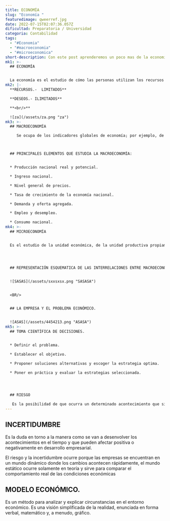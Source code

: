 ```yaml
---
title: ECONOMÍA
slug: "Economía "
featuredimage: qweerref.jpg
date: 2022-07-15T02:07:36.057Z
dificultad: Preparatoria / Universidad
categoria: Contabilidad
tags:
  - "#Economia"
  - "#macroeconomia"
  - "#microeconomica"
short-description: Con este post aprenderemos un poco mas de la economía
mk1: >-
  ## ECONOMÍA


  La economía es el estudio de cómo las personas utilizan los recursos para satisfacer sus necesidades y deseos. Implica tomar decisiones sobre qué producir, cómo producirlo y quién se queda con el producto. La economía examina cómo las personas utilizan los recursos escasos para satisfacer sus deseos. También estudia cómo estas elecciones afectan a la producción y distribución de bienes y servicios en una economía. Hay dos ramas principales de la economía: la microeconomía y la macroeconomía. La microeconomía se centra en las unidades económicas individuales, como los hogares y las empresas, y en cómo toman sus decisiones. La macroeconomía estudia la economía en su conjunto, incluyendo cuestiones como la inflación, el desempleo y el crecimiento económico.
mk2: |-
  **RECURSOS.-  LIMITADOS**

  **DESEOS.- ILIMITADOS**

  **<br/>**

  ![za](/assets/za.png "za")
mk3: >-
  ## MACROECONOMÍA

     Se ocupa de los indicadores globales de economía; por ejemplo, de la producción total, empleo total y el nivel general de precios. Es el estudio económico de una región, de un país, e incluso del mundo.



  ## PRINCIPALES ELEMENTOS QUE ESTUDIA LA MACROECONOMÌA:


  * Producción nacional real y potencial.

  * Ingreso nacional.

  * Nivel general de precios.

  * Tasa de crecimiento de la economía nacional.

  * Demanda y oferta agregada.

  * Empleo y desempleo.

  * Consumo nacional.
mk4: >-
  ## MICROECONOMÍA


  Es el estudio de la unidad económica, de la unidad productiva propiamente dicha y del comportamiento del consumidor individual. Muchos autores llaman a la microeconomía, economía de la empresa.




  ## REPRESENTACIÓN ESQUEMATICA DE LAS INTERRELACIONES ENTRE MACROECONOMÍA Y MICROECONOMÍA


  ![SASAS](/assets/sxxsxsx.png "SASASA")


  <BR/>


  ## LA EMPRESA Y EL PROBLEMA ECONÓMICO.


  ![ASAS](/assets/4454213.png "ASASA")
mk5: >-
  ## TOMA CIENTÍFICA DE DECISIONES.


  * Definir el problema.

  * Establecer el objetivo.

  * Proponer soluciones alternativas y escoger la estrategia optima.

  * Poner en práctica y evaluar la estrategias seleccionada.




  ## RIESGO

   Es la posibilidad de que ocurra un determinado acontecimiento que signifique un peligro, un contratiempo o un daño que perjudique la buena marcha de la organización.
---
```

## INCERTIDUMBRE

 Es la duda en torno a la manera como se van a desenvolver los acontecimientos en el tiempo y que pueden afectar positiva o negativamente en desarrollo empresarial.



El riesgo y la incertidumbre ocurre porque las empresas se encuentran en un mundo dinámico donde los cambios acontecen rápidamente, el mundo estático ocurre solamente en teoría y sirve para comparar el comportamiento real de las condiciones económicas



## MODELO ECONÓMICO.

Es un método para analizar y explicar circunstancias en el entorno económico. Es una visión simplificada de la realidad, enunciada en forma verbal, matemático y, a menudo, gráfico.